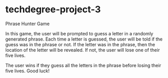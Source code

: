 # techdegree-project-3
Phrase Hunter Game


In this game, the user will be prompted to guess a letter in a randomly generated phrase. Each time a letter is guessed, the user will be told if the guess was in the phrase or not. If the letter was in the phrase, then the location of the letter will be revealed. If not, the user will lose one of their five lives. 


The user wins if they guess all the letters in the phrase before losing their five lives. Good luck!
